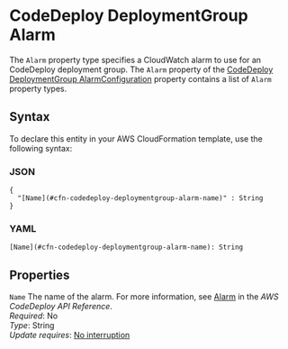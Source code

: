 # CodeDeploy DeploymentGroup Alarm<a name="aws-properties-codedeploy-deploymentgroup-alarm"></a>

The `Alarm` property type specifies a CloudWatch alarm to use for an CodeDeploy deployment group\. The `Alarm` property of the [CodeDeploy DeploymentGroup AlarmConfiguration](aws-properties-codedeploy-deploymentgroup-alarmconfiguration.md) property contains a list of `Alarm` property types\.

## Syntax<a name="aws-properties-codedeploy-deploymentgroup-alarm-syntax"></a>

To declare this entity in your AWS CloudFormation template, use the following syntax:

### JSON<a name="aws-properties-codedeploy-deploymentgroup-alarm-syntax.json"></a>

```
{
  "[Name](#cfn-codedeploy-deploymentgroup-alarm-name)" : String
}
```

### YAML<a name="aws-properties-codedeploy-deploymentgroup-alarm-syntax.yaml"></a>

```
[Name](#cfn-codedeploy-deploymentgroup-alarm-name): String
```

## Properties<a name="aws-properties-codedeploy-deploymentgroup-alarm-properties"></a>

`Name`  <a name="cfn-codedeploy-deploymentgroup-alarm-name"></a>
The name of the alarm\. For more information, see [Alarm](https://docs.aws.amazon.com//codedeploy/latest/APIReference/API_Alarm.html) in the *AWS CodeDeploy API Reference*\.  
*Required*: No  
*Type*: String  
*Update requires*: [No interruption](using-cfn-updating-stacks-update-behaviors.md#update-no-interrupt)